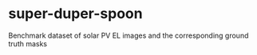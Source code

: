 # super-duper-spoon
Benchmark dataset of solar PV EL images and the corresponding ground truth masks
